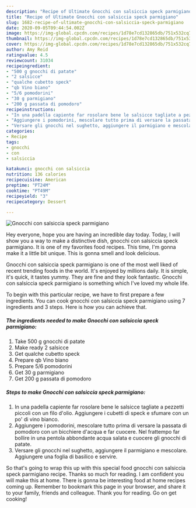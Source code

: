 ```yaml
---
description: "Recipe of Ultimate Gnocchi con salsiccia speck parmigiano"
title: "Recipe of Ultimate Gnocchi con salsiccia speck parmigiano"
slug: 1682-recipe-of-ultimate-gnocchi-con-salsiccia-speck-parmigiano
date: 2020-09-05T09:44:54.002Z
image: https://img-global.cpcdn.com/recipes/1d78e7cd132865db/751x532cq70/gnocchi-con-salsiccia-speck-parmigiano-recipe-main-photo.jpg
thumbnail: https://img-global.cpcdn.com/recipes/1d78e7cd132865db/751x532cq70/gnocchi-con-salsiccia-speck-parmigiano-recipe-main-photo.jpg
cover: https://img-global.cpcdn.com/recipes/1d78e7cd132865db/751x532cq70/gnocchi-con-salsiccia-speck-parmigiano-recipe-main-photo.jpg
author: Amy Reid
ratingvalue: 4.5
reviewcount: 31034
recipeingredient:
- "500 g gnocchi di patate"
- "2 salsicce"
- "qualche cubetto speck"
- "qb Vino biano"
- "5/6 pomodorini"
- "30 g parmigiano"
- "200 g passata di pomodoro"
recipeinstructions:
- "In una padella capiente far rosolare bene le salsicce tagliate a pezzetti piccoli con un filo d&#39;olio. Aggiungere i cubetti di speck e sfumare con un po&#39; di vino bianco."
- "Aggiungere i pomodorini, mescolare tutto prima di versare la passata di pomodoro con un bicchiere d&#39;acqua e far cuocere. Nel frattempo far bollire in una pentola abbondante acqua salata e cuocere gli gnocchi di patate."
- "Versare gli gnocchi nel sughetto, aggiungere il parmigiano e mescolare. Aggiungere una foglia di basilico e servire."
categories:
- Recipe
tags:
- gnocchi
- con
- salsiccia

katakunci: gnocchi con salsiccia 
nutrition: 136 calories
recipecuisine: American
preptime: "PT24M"
cooktime: "PT49M"
recipeyield: "3"
recipecategory: Dessert

---
```



![Gnocchi con salsiccia speck parmigiano](https://img-global.cpcdn.com/recipes/1d78e7cd132865db/751x532cq70/gnocchi-con-salsiccia-speck-parmigiano-recipe-main-photo.jpg)

Hey everyone, hope you are having an incredible day today. Today, I will show you a way to make a distinctive dish, gnocchi con salsiccia speck parmigiano. It is one of my favorites food recipes. This time, I'm gonna make it a little bit unique. This is gonna smell and look delicious.

Gnocchi con salsiccia speck parmigiano is one of the most well liked of recent trending foods in the world. It's enjoyed by millions daily. It is simple, it's quick, it tastes yummy. They are fine and they look fantastic. Gnocchi con salsiccia speck parmigiano is something which I've loved my whole life.




To begin with this particular recipe, we have to first prepare a few ingredients. You can cook gnocchi con salsiccia speck parmigiano using 7 ingredients and 3 steps. Here is how you can achieve that.

<!--inarticleads1-->

##### The ingredients needed to make Gnocchi con salsiccia speck parmigiano:

1. Take 500 g gnocchi di patate
1. Make ready 2 salsicce
1. Get qualche cubetto speck
1. Prepare qb Vino biano
1. Prepare 5/6 pomodorini
1. Get 30 g parmigiano
1. Get 200 g passata di pomodoro




<!--inarticleads2-->

##### Steps to make Gnocchi con salsiccia speck parmigiano:

1. In una padella capiente far rosolare bene le salsicce tagliate a pezzetti piccoli con un filo d&#39;olio. Aggiungere i cubetti di speck e sfumare con un po&#39; di vino bianco.
1. Aggiungere i pomodorini, mescolare tutto prima di versare la passata di pomodoro con un bicchiere d&#39;acqua e far cuocere. Nel frattempo far bollire in una pentola abbondante acqua salata e cuocere gli gnocchi di patate.
1. Versare gli gnocchi nel sughetto, aggiungere il parmigiano e mescolare. Aggiungere una foglia di basilico e servire.




So that's going to wrap this up with this special food gnocchi con salsiccia speck parmigiano recipe. Thanks so much for reading. I am confident you will make this at home. There is gonna be interesting food at home recipes coming up. Remember to bookmark this page in your browser, and share it to your family, friends and colleague. Thank you for reading. Go on get cooking!
